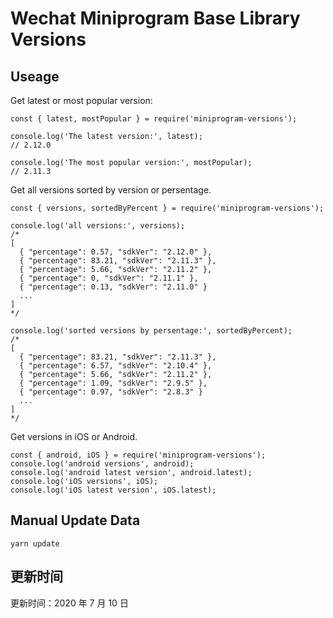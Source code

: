 
# Wechat Miniprogram Base Library Versions

## Useage

Get latest or most popular version:

```;
const { latest, mostPopular } = require('miniprogram-versions');

console.log('The latest version:', latest);
// 2.12.0

console.log('The most popular version:', mostPopular);
// 2.11.3

```

Get all versions sorted by version or persentage.

```
const { versions, sortedByPercent } = require('miniprogram-versions');

console.log('all versions:', versions);
/*
[
  { "percentage": 0.57, "sdkVer": "2.12.0" },
  { "percentage": 83.21, "sdkVer": "2.11.3" },
  { "percentage": 5.66, "sdkVer": "2.11.2" },
  { "percentage": 0, "sdkVer": "2.11.1" },
  { "percentage": 0.13, "sdkVer": "2.11.0" }
  ...
]
*/

console.log('sorted versions by persentage:', sortedByPercent);
/*
[
  { "percentage": 83.21, "sdkVer": "2.11.3" },
  { "percentage": 6.57, "sdkVer": "2.10.4" },
  { "percentage": 5.66, "sdkVer": "2.11.2" },
  { "percentage": 1.09, "sdkVer": "2.9.5" },
  { "percentage": 0.97, "sdkVer": "2.8.3" }
  ...
]
*/
```

Get versions in iOS or Android.

```
const { android, iOS } = require('miniprogram-versions');
console.log('android versions', android);
console.log('android latest version', android.latest);
console.log('iOS versions', iOS);
console.log('iOS latest version', iOS.latest);
```

## Manual Update Data

```
yarn update
```

## 更新时间

更新时间：2020 年 7 月 10 日
